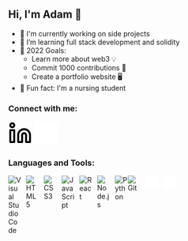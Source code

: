 ## Hi, I'm Adam 👋 

- 🔨 I'm currently working on side projects
- 🌱 I’m learning full stack development and solidity 
- 🎯 2022 Goals: 
   - Learn more about web3 💡
   - Commit 1000 contributions 💪
   - Create a portfolio website 🖥️ 
- 🧠 Fun fact: I'm a nursing student

### Connect with me:

[![website](./img/linkedin-light.svg)](https://www.linkedin.com/in/adambenaceur/#gh-light-mode-only)
[![website](./img/linkedin-dark.svg)](https://www.linkedin.com/in/adambenaceur/#gh-dark-mode-only)
&nbsp;&nbsp;


### Languages and Tools:

[<img align="left" alt="Visual Studio Code" width="26px" src="https://cdn.jsdelivr.net/gh/devicons/devicon/icons/vscode/vscode-original.svg" style="padding-right:10px;" />](#)
[<img align="left" alt="HTML5" width="26px" src="https://cdn.jsdelivr.net/gh/devicons/devicon/icons/html5/html5-original.svg" style="padding-right:10px;" />](#)
[<img align="left" alt="CSS3" width="26px" src="https://cdn.jsdelivr.net/gh/devicons/devicon/icons/css3/css3-original.svg" style="padding-right:10px;" />](#)

[<img align="left" alt="JavaScript" width="26px" src="https://cdn.jsdelivr.net/gh/devicons/devicon/icons/javascript/javascript-original.svg" style="padding-right:10px;" />
<img align="left" alt="React" width="26px" src="https://cdn.jsdelivr.net/gh/devicons/devicon/icons/react/react-original.svg" style="padding-right:10px;" />](#)

[<img align="left" alt="Node.js" width="26px" src="https://cdn.jsdelivr.net/gh/devicons/devicon/icons/nodejs/nodejs-original.svg" style="padding-right:10px;" />](#)

[<img align= 'left' alt='Python' width = '26px' src='https://cdn.jsdelivr.net/gh/devicons/devicon/icons/python/python-original.svg'/>](#)

[<img align="left" alt="Git" width="26px" src="https://cdn.jsdelivr.net/gh/devicons/devicon/icons/git/git-original.svg" style="padding-right:10px;" />](#)

[<img align="left" alt="GitHub" width="26px" src="./img/github-dark.svg"  src-dark="./img/github-light.svg" style="padding-right:10px;" />](#)

[<img align="left" alt="Terminal" width="26px" src-dark="./img/terminal-light.svg" src ="./img/terminal-dark.svg" />](#)



